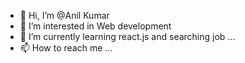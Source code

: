 - 👋 Hi, I’m @Anil Kumar
- 👀 I’m interested in Web development
- 🌱 I’m currently learning react.js and searching job ...
- 📫 How to reach me ...

<!---
Anil-master/Anil-master is a ✨ special ✨ repository because its `README.md` (this file) appears on your GitHub profile.
You can click the Preview link to take a look at your changes.
--->
